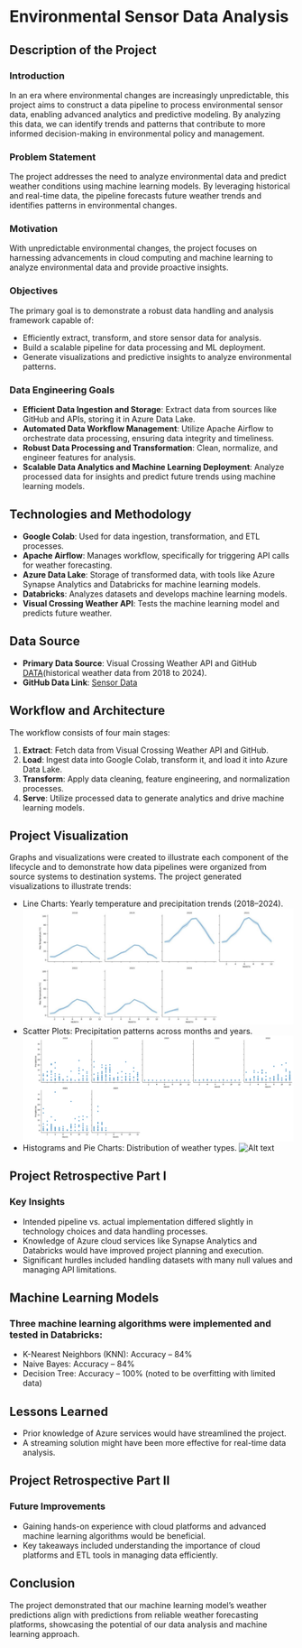 # Environmental Sensor Data Analysis

## Description of the Project

### Introduction
In an era where environmental changes are increasingly unpredictable, this project aims to construct a data pipeline to process environmental sensor data, enabling advanced analytics and predictive modeling. By analyzing this data, we can identify trends and patterns that contribute to more informed decision-making in environmental policy and management.

### Problem Statement
The project addresses the need to analyze environmental data and predict weather conditions using machine learning models. By leveraging historical and real-time data, the pipeline forecasts future weather trends and identifies patterns in environmental changes.

### Motivation
With unpredictable environmental changes, the project focuses on harnessing advancements in cloud computing and machine learning to analyze environmental data and provide proactive insights.

### Objectives
The primary goal is to demonstrate a robust data handling and analysis framework capable of:
- Efficiently extract, transform, and store sensor data for analysis.
- Build a scalable pipeline for data processing and ML deployment.
- Generate visualizations and predictive insights to analyze environmental patterns.

### Data Engineering Goals
- **Efficient Data Ingestion and Storage**: Extract data from sources like GitHub and APIs, storing it in Azure Data Lake.
- **Automated Data Workflow Management**: Utilize Apache Airflow to orchestrate data processing, ensuring data integrity and timeliness.
- **Robust Data Processing and Transformation**: Clean, normalize, and engineer features for analysis.
- **Scalable Data Analytics and Machine Learning Deployment**: Analyze processed data for insights and predict future trends using machine learning models.

## Technologies and Methodology
- **Google Colab**: Used for data ingestion, transformation, and ETL processes.
- **Apache Airflow**: Manages workflow, specifically for triggering API calls for weather forecasting.
- **Azure Data Lake**: Storage of transformed data, with tools like Azure Synapse Analytics and Databricks for machine learning models.
- **Databricks**: Analyzes datasets and develops machine learning models.
- **Visual Crossing Weather API**: Tests the machine learning model and predicts future weather.

## Data Source
- **Primary Data Source**: Visual Crossing Weather API and GitHub [DATA](https://github.com/gnair60/EnviroDataPipeline-AzureAirflow/blob/main/Data.zip)(historical weather data from 2018 to 2024).
- **GitHub Data Link**: [Sensor Data](https://github.com/gnair60/EnviroDataPipeline-AzureAirflow/blob/main/Sensor_Data.zip)

## Workflow and Architecture
The workflow consists of four main stages:
1. **Extract**: Fetch data from Visual Crossing Weather API and GitHub.
2. **Load**: Ingest data into Google Colab, transform it, and load it into Azure Data Lake.
3. **Transform**: Apply data cleaning, feature engineering, and normalization processes.
4. **Serve**: Utilize processed data to generate analytics and drive machine learning models.

## Project Visualization
Graphs and visualizations were created to illustrate each component of the lifecycle and to demonstrate how data pipelines were organized from source systems to destination systems.
The project generated visualizations to illustrate trends:

- Line Charts: Yearly temperature and precipitation trends (2018–2024).
![Alt text](Line.png)
- Scatter Plots: Precipitation patterns across months and years.
  ![Alt text](ScatterPlot.png)
- Histograms and Pie Charts: Distribution of weather types.
  ![Alt text](Weather-Types.png)

## Project Retrospective Part I
### Key Insights
- Intended pipeline vs. actual implementation differed slightly in technology choices and data handling processes.
- Knowledge of Azure cloud services like Synapse Analytics and Databricks would have improved project planning and execution.
- Significant hurdles included handling datasets with many null values and managing API limitations.

## Machine Learning Models
### Three machine learning algorithms were implemented and tested in Databricks:
- K-Nearest Neighbors (KNN): Accuracy – 84%
- Naive Bayes: Accuracy – 84%
- Decision Tree: Accuracy – 100% (noted to be overfitting with limited data)

## Lessons Learned
- Prior knowledge of Azure services would have streamlined the project.
- A streaming solution might have been more effective for real-time data analysis.

## Project Retrospective Part II
### Future Improvements
- Gaining hands-on experience with cloud platforms and advanced machine learning algorithms would be beneficial.
- Key takeaways included understanding the importance of cloud platforms and ETL tools in managing data efficiently.


## Conclusion
The project demonstrated that our machine learning model’s weather predictions align with predictions from reliable weather forecasting platforms, showcasing the potential of our data analysis and machine learning approach.

